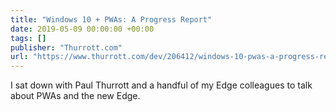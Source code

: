 ```yaml
---
title: "Windows 10 + PWAs: A Progress Report"
date: 2019-05-09 00:00:00 +00:00
tags: []
publisher: "Thurrott.com"
url: "https://www.thurrott.com/dev/206412/windows-10-pwas-a-progress-report"
---
```


I sat down with Paul Thurrott and a handful of my Edge colleagues to talk about PWAs and the new Edge.
